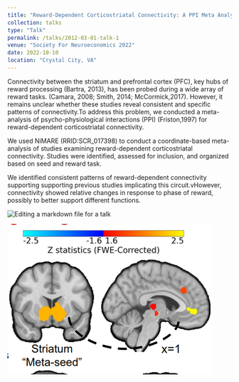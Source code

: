 ```yaml
---
title: "Reward-Dependent Corticostriatal Connectivity: A PPI Meta Analysis"
collection: talks
type: "Talk"
permalink: /talks/2012-03-01-talk-1
venue: "Society For Neuroeconomics 2022"
date: 2022-10-10
location: "Crystal City, VA"
---
```


Connectivity between the  striatum and prefrontal cortex (PFC), key hubs of reward processing (Bartra, 2013), has been probed during a wide array of reward tasks. (Camara, 2008; Smith, 2014; McCormick,2017). However, it remains unclear whether these studies reveal consistent and specific patterns of connectivity.To address this problem, we conducted a meta-analysis of psycho-physiological interactions (PPI) (Friston,1997) for reward-dependent corticostriatal connectivity.

We used NiMARE (RRID:SCR_017398) to conduct a coordinate-based meta-analysis of studies examining reward-dependent corticostriatal connectivity. Studies were identified, assessed for inclusion, and organized based on seed and reward task.

We identified consistent patterns of reward-dependent connectivity supporting supporting previous studies implicating this circuit.vHowever, connectivity showed relative changes in response to phase of reward, possibly to better support different functions.

![Editing a markdown file for a talk](/images/editing-talk.png)

![PPI Meta Results](../images/NeuroEcon-22_talk.png)



